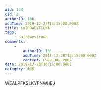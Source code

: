 ```yaml
---
aid: 134
cid: 2
authorID: 186
addTime: 2019-12-28T18:15:00.000Z
title: saIROWEYTIUWA
tags:
    - sairoweytiuwa
comments:
    -
        authorID: 186
        addTime: 2019-12-28T18:15:00.000Z
        content: ESJDKHXCFVDRG
date: 2019-12-28T18:15:00.000Z
category: 时政
---
```


WEALPFKSLKYFNWHEJ
